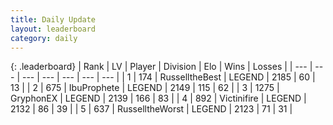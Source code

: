 ```yaml
---
title: Daily Update
layout: leaderboard
category: daily
---
```


{: .leaderboard}
| Rank | LV | Player | Division | Elo | Wins | Losses |
| --- | --- | --- | --- | --- | --- | --- |
| <span data-change="0">1</span> | 174 | <span title="ID: 547266">RusselltheBest</span> | LEGEND | <span data-change="0">2185</span> | <span data-change="0">60</span> | <span data-change="0">13</span> |
| <span data-change="0">2</span> | 675 | <span title="ID: 362352">IbuProphete</span> | LEGEND | <span data-change="0">2149</span> | <span data-change="0">115</span> | <span data-change="0">62</span> |
| <span data-change="2">3</span> | 1275 | <span title="ID: 315148">GryphonEX</span> | LEGEND | <span data-change="30">2139</span> | <span data-change="5">166</span> | <span data-change="0">83</span> |
| <span data-change="-1">4</span> | 892 | <span title="ID: 112242">Victinifire</span> | LEGEND | <span data-change="0">2132</span> | <span data-change="0">86</span> | <span data-change="0">39</span> |
| <span data-change="-1">5</span> | 637 | <span title="ID: 388751">RusselltheWorst</span> | LEGEND | <span data-change="-6">2123</span> | <span data-change="3">71</span> | <span data-change="2">31</span> |